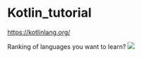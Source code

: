 
# Kotlin_tutorial

https://kotlinlang.org/


Ranking of languages you want to learn?
<img src='https://https://f1.codingworldnews.com/2019/03/kuyd1ff9ji.png'>

